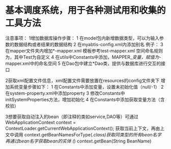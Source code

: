 # 基本调度系统，用于各种测试用和收集的工具方法
注意事项：
1增加数据库操作步骤：
    1 在model包内新增数据类型，可以为输入参数的数据结构或者结果的数据结构
    2 在myabtis-config.xml内添加别名
    例子：<typeAlias alias="Task" type="model.Task"/>
    3 在mapper文件夹内增加*-mapper.xml
    模板参考test-mapper.xml
    空间命名规则为<mapper namespace="mapperNS.Test">，其中Test为自定义
    4 在utils中Constants中添加，MAPPER_*变量，赋值为*-mapper.xml中的命名空间
    5 在Dao包中建立*Dao类，提供与数据库进行交互的接口

2获取xml配置文件信息，xml配置文件需要放置在resources的config文件夹下
    增加系统变量步骤如下：
    1 在Constants中添加变量，设置未初始化值（null/-1）
    2 在system-property.xml中添加property
    3 修改Constants中initSystemProperties方法，增加初始化
    4 在Constants中添加获取变量方法（含校验）

 3想要获取自动注入的bean（即注释的类如service,DAO等）可通过
 WebApplicationContext context = ContextLoader.getCurrentWebApplicationContext();
 获取当前上下文，再由上文中调用
 context.getBeanNamesForType(*.class)获取同类型的所有bean名字
 再通过bean名字获取bean的实体
 (*) context.getBean(String BeanName)







